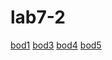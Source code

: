 # lab7-2
<html>
<head>
<meta charset="UTF-8" />
<script>
var code;
code=window.prompt('code oo oruulna uu');    
var code
=document.getElementById("password");

var strengthbar= document.getElementById("meter");

code.addEventListener("keyup", function(){checkpassword(code.value)
    })
 var display =document.getElementsByClassName("textbox")[0];
    function checkpassword(password)
    {
    var strength=0;
    if (password.match(/[a-z]+/)){
        strength+=1;
    }
    if (password.match(/[A-Z]+/)){
        strength+=1;
    }
    if (password.match(/[0-9]+/)){
        strength+=1;
    }
    if (password.match(/[$@#&!]+/)){
        strength+=1;
        }
    if (password.length<6){
    display.innerHTML="minimum number of characters is 6":
    }
    if (password.length>12){
            display.innerHTML="maximum number of characters is 12";
}
    switch(strength){
    case 0:
        strengthbar.value=0;
        break;
    case 1:
        strengthbar.value=25;
        break;
    case 2:
        strengthbar.value=50;
        break;
    case 3:
        strengthbar.value=75;
        break;
    case 4:
        strengthbar.value=100;
        break; }
}
</script>
</head>
<body>
     <a href="https://munkhtulga0826.github.io/lab7/">bod1<a>
  <a href="https://munkhtulga0826.github.io/lab7-3/">bod3<a>
   <a href="https://munkhtulga0826.github.io/lab7-4/">bod4<a>
    <a href="https://munkhtulga0826.github.io/lab7-5/">bod5<a>
</body>
</html>
